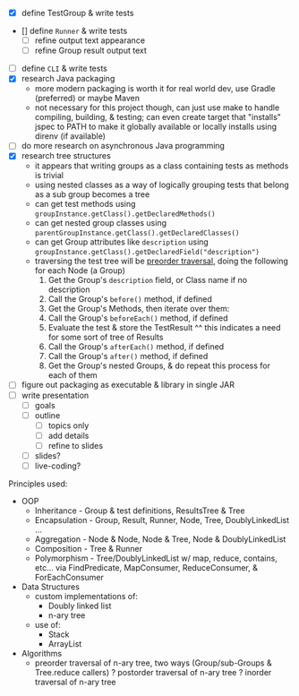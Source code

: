 - [x] define TestGroup & write tests
- [\] define `Runner` & write tests
  - [ ] refine output text appearance
  - [ ] refine Group result output text
- [ ] define `CLI` & write tests
- [x] research Java packaging
  - more modern packaging is worth it for real world dev, use Gradle (preferred) or maybe Maven
  - not necessary for this project though, can just use make to handle compiling, building, & testing; can even create target that "installs" jspec to PATH to make it globally available or locally installs using direnv (if available)
- [ ] do more research on asynchronous Java programming
- [x] research tree structures
  - it appears that writing groups as a class containing tests as methods is trivial
  - using nested classes as a way of logically grouping tests that belong as a sub group becomes a tree
  - can get test methods using `groupInstance.getClass().getDeclaredMethods()`
  - can get nested group classes using `parentGroupInstance.getClass().getDeclaredClasses()`
  - can get Group attributes like `description` using `groupInstance.getClass().getDeclaredField("description")`
  - traversing the test tree will be [preorder traversal](http://cs360.cs.ua.edu/lectures-new/36%20Non-Binary%20Trees%20and%20Traversals.pdf), doing the following for each Node (a Group)
    1. Get the Group's `description` field, or Class name if no description
    2. Call the Group's `before()` method, if defined
    3. Get the Group's Methods, then iterate over them:
      1. Call the Group's `beforeEach()` method, if defined
      2. Evaluate the test & store the TestResult
        ^^ this indicates a need for some sort of tree of Results
      3. Call the Group's `afterEach()` method, if defined
    4. Call the Group's `after()` method, if defined
    5. Get the Group's nested Groups, & do repeat this process for each of them
- [ ] figure out packaging as executable & library in single JAR
- [ ] write presentation
  - [ ] goals
  - [ ] outline
    - [ ] topics only
    - [ ] add details
    - [ ] refine to slides
  - [ ] slides?
  - [ ] live-coding?

Principles used:

- OOP
  - Inheritance - Group & test definitions, ResultsTree & Tree<T>
  - Encapsulation - Group, Result, Runner, Node<T>, Tree<T>, DoublyLinkedList<T> ...
  - Aggregation - Node<T> & Node<Result>, Node<T> & Tree<T>, Node<T> & DoublyLinkedList<T>
  - Composition - Tree<Result> & Runner
  - Polymorphism - Tree/DoublyLinkedList w/ map, reduce, contains, etc... via FindPredicate, MapConsumer, ReduceConsumer, & ForEachConsumer
- Data Structures
  - custom implementations of:
    - Doubly linked list
    - n-ary tree
  - use of:
    - Stack
    - ArrayList
- Algorithms
  - preorder traversal of n-ary tree, two ways (Group/sub-Groups & Tree<T>.reduce callers)
  ? postorder traversal of n-ary tree
  ? inorder traversal of n-ary tree
